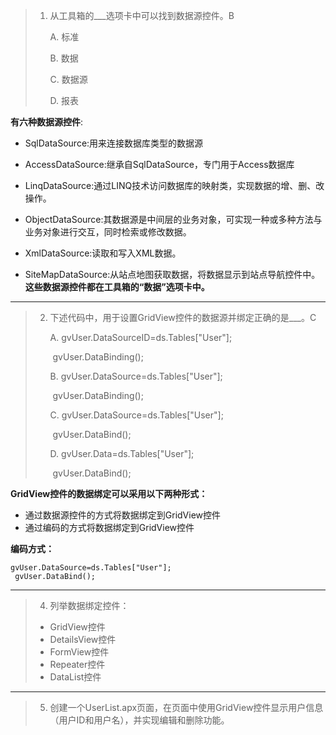 > 1. 从工具箱的___选项卡中可以找到数据源控件。B
>
>    A. 标准
>
>    B. 数据
>
>    C. 数据源
>
>    D. 报表

__有六种数据源控件__:

- SqlDataSource:用来连接数据库类型的数据源

- AccessDataSource:继承自SqlDataSource，专门用于Access数据库

- LinqDataSource:通过LINQ技术访问数据库的映射类，实现数据的增、删、改操作。

- ObjectDataSource:其数据源是中间层的业务对象，可实现一种或多种方法与业务对象进行交互，同时检索或修改数据。

- XmlDataSource:读取和写入XML数据。

- SiteMapDataSource:从站点地图获取数据，将数据显示到站点导航控件中。
  __这些数据源控件都在工具箱的“数据”选项卡中。__
***

> 2. 下述代码中，用于设置GridView控件的数据源并绑定正确的是___。C
>
>    A. gvUser.DataSourceID=ds.Tables["User"];
>
>    ​       gvUser.DataBinding();
>
>    B. gvUser.DataSource=ds.Tables["User"];
>
>    ​       gvUser.DataBinding();
>
>    C. gvUser.DataSource=ds.Tables["User"];
>
>    ​        gvUser.DataBind();
>
>    D. gvUser.Data=ds.Tables["User"];
>
>    ​         gvUser.DataBind();

__GridView控件的数据绑定可以采用以下两种形式：__

- 通过数据源控件的方式将数据绑定到GridView控件
- 通过编码的方式将数据绑定到GridView控件

__编码方式：__

```
gvUser.DataSource=ds.Tables["User"];
 gvUser.DataBind();
```

***

> 4. 列举数据绑定控件：
> - GridView控件
> - DetailsView控件
> - FormView控件
> - Repeater控件
> - DataList控件

***

> 5. 创建一个UserList.apx页面，在页面中使用GridView控件显示用户信息（用户ID和用户名），并实现编辑和删除功能。